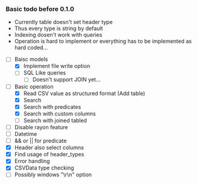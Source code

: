 ### Basic todo before 0.1.0

- Currently table doesn't set header type
- Thus every type is string by default
- Indexing dosen't work with queries
- Operation is hard to implement or everything has to be implemented as hard
coded...

* [ ] Baisc models
	* [x] Implement file write option
    * [ ] SQL Like queries
		* [ ] Doesn't support JOIN yet...

* [ ] Basic operation
	* [x] Read CSV value as structured format (Add table)
	* [x] Search
	* [x] Search with predicates
	* [x] Search with custom columns
	* [ ] Search with joined tabled

* [ ] Disable rayon feature
* [ ] Datetime
* [ ] && or || for predicate
* [x] Header also select columns
* [x] Find usage of header\_types
* [x] Error handling
* [x] CSVData type checking
* [ ] Possibly windows "\r\n" option
